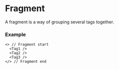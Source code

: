 # Fragment
A fragment is a way of grouping several tags together.

### Example
```react
<> // Fragment start
  <Tag1 />
  <Tag2 />
  <Tag3 />
</> // Fragment end
```
